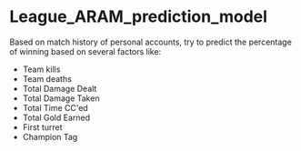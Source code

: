 # League_ARAM_prediction_model

Based on match history of personal accounts, try to predict the percentage of winning based on several factors like:
- Team kills
- Team deaths
- Total Damage Dealt
- Total Damage Taken
- Total Time CC'ed
- Total Gold Earned
- First turret
- Champion Tag
